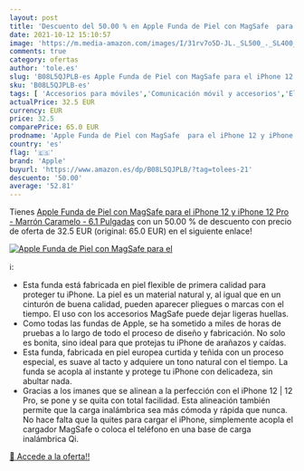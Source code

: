 ```yaml
---
layout: post
title: 'Descuento del 50.00 % en Apple Funda de Piel con MagSafe  para el'
date: 2021-10-12 15:10:57
image: 'https://m.media-amazon.com/images/I/31rv7o5D-JL._SL500_._SL400_.jpg'
comments: true
category: ofertas
author: 'tole.es'
slug: 'B08L5QJPLB-es Apple Funda de Piel con MagSafe para el iPhone 12 y iPhone...'
sku: 'B08L5QJPLB-es'
tags: [ 'Accesorios para móviles','Comunicación móvil y accesorios','Electrónica','Fundas y carcasas para teléfonos móviles','apple','iphone', ]
actualPrice: 32.5 EUR
currency: EUR
price: 32.5
comparePrice: 65.0 EUR
prodname: 'Apple Funda de Piel con MagSafe  para el iPhone 12 y iPhone 12 Pro  - Marrón Caramelo - 6.1 Pulgadas'
country: 'es'
flag: '🇪🇸'
brand: 'Apple'
buyurl: 'https://www.amazon.es/dp/B08L5QJPLB/?tag=tolees-21'
descuento: '50.00'
average: '52.81'
---
```


Tienes [Apple Funda de Piel con MagSafe  para el iPhone 12 y iPhone 12 Pro  - Marrón Caramelo - 6.1 Pulgadas](https://www.amazon.es/dp/B08L5QJPLB/?tag=tolees-21) con un 50.00 % de descuento con precio de oferta de 32.5 EUR (original: 65.0 EUR) en el siguiente enlace!

[![Apple Funda de Piel con MagSafe  para el](https://m.media-amazon.com/images/I/31rv7o5D-JL._SL500_._SL400_.jpg)](https://www.amazon.es/dp/B08L5QJPLB/?tag=tolees-21)

ℹ️:

- Esta funda está fabricada en piel flexible de primera calidad para proteger tu iPhone. La piel es un material natural y, al igual que en un cinturón de buena calidad, pueden aparecer pliegues o marcas con el tiempo. El uso con los accesorios MagSafe puede dejar ligeras huellas.
- Como todas las fundas de Apple, se ha sometido a miles de horas de pruebas a lo largo de todo el proceso de diseño y fabricación. No solo es bonita, sino ideal para que protejas tu iPhone de arañazos y caídas.
- Esta funda, fabricada en piel europea curtida y teñida con un proceso especial, es suave al tacto y adquiere un tono natural con el tiempo. La funda se acopla al instante y protege tu iPhone con delicadeza, sin abultar nada.
- Gracias a los imanes que se alinean a la perfección con el iPhone 12 | 12 Pro, se pone y se quita con total facilidad. Esta alineación también permite que la carga inalámbrica sea más cómoda y rápida que nunca. No hace falta que la quites para cargar el iPhone, simplemente acopla el cargador MagSafe o coloca el teléfono en una base de carga inalámbrica Qi.

[🛒 Accede a la oferta!!](https://www.amazon.es/dp/B08L5QJPLB/?tag=tolees-21)
